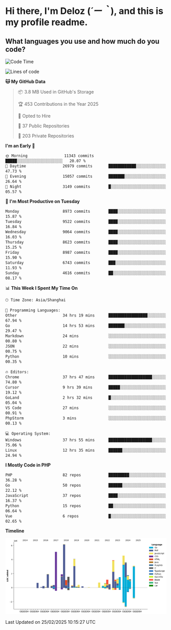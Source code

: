 # **Hi there, I'm Deloz (*´ー｀*), and this is my profile readme.**

## **What languages you use and how much do you code?**

<!--START_SECTION:waka-->
![Code Time](http://img.shields.io/badge/Code%20Time-5%2C763%20hrs%2014%20mins-blue)

![Lines of code](https://img.shields.io/badge/From%20Hello%20World%20I%27ve%20Written-49.6%20million%20lines%20of%20code-blue)

**🐱 My GitHub Data** 

> 📦 3.8 MB Used in GitHub's Storage 
 > 
> 🏆 453 Contributions in the Year 2025
 > 
> 💼 Opted to Hire
 > 
> 📜 37 Public Repositories 
 > 
> 🔑 203 Private Repositories 
 > 
**I'm an Early 🐤** 

```text
🌞 Morning                11343 commits       █████░░░░░░░░░░░░░░░░░░░░   20.07 % 
🌆 Daytime                26979 commits       ████████████░░░░░░░░░░░░░   47.73 % 
🌃 Evening                15057 commits       ███████░░░░░░░░░░░░░░░░░░   26.64 % 
🌙 Night                  3149 commits        █░░░░░░░░░░░░░░░░░░░░░░░░   05.57 % 
```
📅 **I'm Most Productive on Tuesday** 

```text
Monday                   8973 commits        ████░░░░░░░░░░░░░░░░░░░░░   15.87 % 
Tuesday                  9522 commits        ████░░░░░░░░░░░░░░░░░░░░░   16.84 % 
Wednesday                9064 commits        ████░░░░░░░░░░░░░░░░░░░░░   16.03 % 
Thursday                 8623 commits        ████░░░░░░░░░░░░░░░░░░░░░   15.25 % 
Friday                   8987 commits        ████░░░░░░░░░░░░░░░░░░░░░   15.90 % 
Saturday                 6743 commits        ███░░░░░░░░░░░░░░░░░░░░░░   11.93 % 
Sunday                   4616 commits        ██░░░░░░░░░░░░░░░░░░░░░░░   08.17 % 
```


📊 **This Week I Spent My Time On** 

```text
🕑︎ Time Zone: Asia/Shanghai

💬 Programming Languages: 
Other                    34 hrs 19 mins      █████████████████░░░░░░░░   67.94 % 
Go                       14 hrs 53 mins      ███████░░░░░░░░░░░░░░░░░░   29.47 % 
Markdown                 24 mins             ░░░░░░░░░░░░░░░░░░░░░░░░░   00.80 % 
JSON                     22 mins             ░░░░░░░░░░░░░░░░░░░░░░░░░   00.75 % 
Python                   10 mins             ░░░░░░░░░░░░░░░░░░░░░░░░░   00.35 % 

🔥 Editors: 
Chrome                   37 hrs 47 mins      ███████████████████░░░░░░   74.80 % 
Cursor                   9 hrs 39 mins       █████░░░░░░░░░░░░░░░░░░░░   19.12 % 
GoLand                   2 hrs 32 mins       █░░░░░░░░░░░░░░░░░░░░░░░░   05.04 % 
VS Code                  27 mins             ░░░░░░░░░░░░░░░░░░░░░░░░░   00.91 % 
PhpStorm                 3 mins              ░░░░░░░░░░░░░░░░░░░░░░░░░   00.13 % 

💻 Operating System: 
Windows                  37 hrs 55 mins      ███████████████████░░░░░░   75.06 % 
Linux                    12 hrs 35 mins      ██████░░░░░░░░░░░░░░░░░░░   24.94 % 
```

**I Mostly Code in PHP** 

```text
PHP                      82 repos            █████████░░░░░░░░░░░░░░░░   36.28 % 
Go                       50 repos            ██████░░░░░░░░░░░░░░░░░░░   22.12 % 
JavaScript               37 repos            ████░░░░░░░░░░░░░░░░░░░░░   16.37 % 
Python                   15 repos            ██░░░░░░░░░░░░░░░░░░░░░░░   06.64 % 
Vue                      6 repos             █░░░░░░░░░░░░░░░░░░░░░░░░   02.65 % 
```



**Timeline**

![Lines of Code chart](https://raw.githubusercontent.com/deloz/deloz/main/assets/bar_graph.png)


 Last Updated on 25/02/2025 10:15:27 UTC
<!--END_SECTION:waka-->
